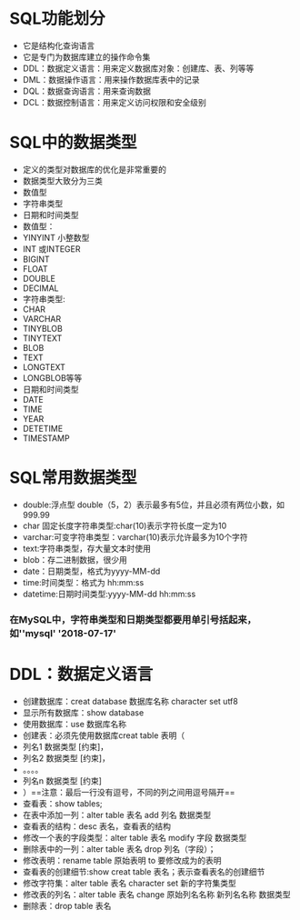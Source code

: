 # SQL功能划分
- 它是结构化查询语言
- 它是专门为数据库建立的操作命令集
- DDL：数据定义语言：用来定义数据库对象：创建库、表、列等等
- DML：数据操作语言：用来操作数据库表中的记录
- DQL：数据查询语言：用来查询数据
- DCL：数据控制语言：用来定义访问权限和安全级别
# SQL中的数据类型
- 定义的类型对数据库的优化是非常重要的
- 数据类型大致分为三类
- 数值型
- 字符串类型
- 日期和时间类型
- 数值型：
- YINYINT 小整数型
- INT 或INTEGER
- BIGINT
- FLOAT
- DOUBLE
- DECIMAL
- 字符串类型:
- CHAR
- VARCHAR
- TINYBLOB
- TINYTEXT
- BLOB
- TEXT
- LONGTEXT
- LONGBLOB等等
- 日期和时间类型
- DATE
- TIME
- YEAR
- DETETIME
- TIMESTAMP
# SQL常用数据类型
- double:浮点型 double（5，2）表示最多有5位，并且必须有两位小数，如999.99
- char 固定长度字符串类型:char(10)表示字符长度一定为10
- varchar:可变字符串类型：varchar(10)表示允许最多为10个字符
- text:字符串类型，存大量文本时使用
- blob：存二进制数据，很少用
- date：日期类型，格式为yyyy-MM-dd
- time:时间类型：格式为 hh:mm:ss
- datetime:日期时间类型:yyyy-MM-dd hh:mm:ss
### 在MySQL中，字符串类型和日期类型都要用单引号括起来，如''mysql' '2018-07-17'
# DDL：数据定义语言
- 创建数据库：creat  database 数据库名称 character set utf8
- 显示所有数据库：show database
- 使用数据库：use 数据库名称
- 创建表：必须先使用数据库creat table 表明（
-  列名1 数据类型 [约束]，
-  列名2 数据类型 [约束]，
-  。。。。
-  列名n 数据类型 [约束]
- ）==注意：最后一行没有逗号，不同的列之间用逗号隔开==
- 查看表：show tables;
- 在表中添加一列：alter table 表名 add 列名 数据类型
- 查看表的结构：desc 表名，查看表的结构
- 修改一个表的字段类型：alter table 表名 modify 字段 数据类型
- 删除表中的一列：alter table 表名 drop 列名（字段）；
- 修改表明：rename table 原始表明 to 要修改成为的表明
- 查看表的创建细节:show creat table 表名；表示查看表名的创建细节
- 修改字符集：alter table 表名 character set 新的字符集类型
- 修改表的列名：alter table 表名 change 原始列名名称 新列名名称 数据类型
- 删除表：drop table 表名
